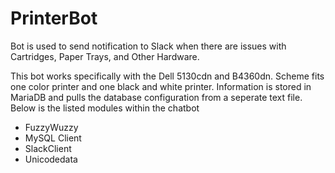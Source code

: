 # PrinterBot
Bot is used to send notification to Slack when there are issues with Cartridges, Paper Trays, and Other Hardware.

This bot works specifically with the Dell 5130cdn and B4360dn. Scheme fits one color printer and one black and white printer. Information is stored in MariaDB and pulls the database configuration from a seperate text file. Below is the listed modules within the chatbot
- FuzzyWuzzy
- MySQL Client
- SlackClient
- Unicodedata

